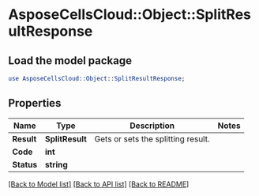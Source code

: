 # AsposeCellsCloud::Object::SplitResultResponse 

## Load the model package
```perl
use AsposeCellsCloud::Object::SplitResultResponse;
```

## Properties
Name | Type | Description | Notes
------------ | ------------- | ------------- | -------------
**Result** | **SplitResult** | Gets or sets the splitting result. |
**Code** | **int** |  |
**Status** | **string** |  |  

[[Back to Model list]](../README.md#documentation-for-models) [[Back to API list]](../README.md#documentation-for-api-endpoints) [[Back to README]](../README.md)

